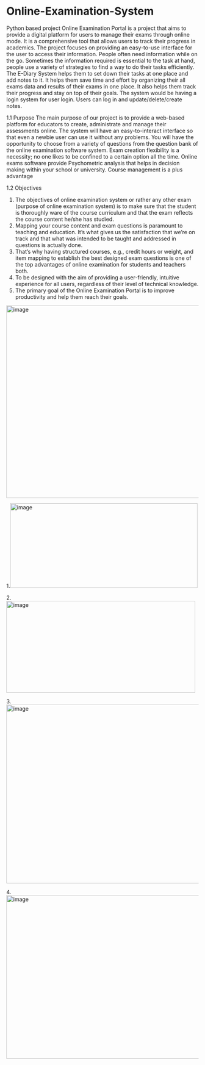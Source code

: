 # Online-Examination-System
Python based project 
Online Examination Portal is a project that aims to provide a digital platform for users to
manage their exams through online mode. It is a comprehensive tool that allows users to track
their progress in academics. The project focuses on providing an easy-to-use interface for the
user to access their information. People often need information while on the go. Sometimes the
information required is essential to the task at hand, people use a variety of strategies to find a
way to do their tasks efficiently. The E-Diary System helps them to set down their tasks at one
place and add notes to it. It helps them save time and effort by organizing their all exams data
and results of their exams in one place. It also helps them track their progress and stay on top
of their goals. The system would be having a login system for user login. Users can log in and
update/delete/create notes.

1.1 Purpose
The main purpose of our project is to provide a web-based platform for educators to create,
administrate and manage their assessments online. The system will have an easy-to-interact
interface so that even a newbie user can use it without any problems. You will have the
opportunity to choose from a variety of questions from the question bank of the online
examination software system. Exam creation flexibility is a necessity; no one likes to be
confined to a certain option all the time. Online exams software provide Psychometric analysis
that helps in decision making within your school or university. Course management is a plus
advantage

1.2 Objectives
1. The objectives of online examination system or rather any other exam (purpose of
online examination system) is to make sure that the student is thoroughly ware of the
course curriculum and that the exam reflects the course content he/she has studied.
2. Mapping your course content and exam questions is paramount to teaching and
education. It’s what gives us the satisfaction that we’re on track and that what was
intended to be taught and addressed in questions is actually done.
3. That’s why having structured courses, e.g., credit hours or weight, and item mapping
to establish the best designed exam questions is one of the top advantages of online
examination for students and teachers both.
4. To be designed with the aim of providing a user-friendly, intuitive experience for all
users, regardless of their level of technical knowledge.
5. The primary goal of the Online Examination Portal is to improve productivity and help
them reach their goals.

<img width="573" height="505" alt="image" src="https://github.com/user-attachments/assets/0b8eda1f-68ff-4fa4-9cd6-283bc40fe0a4" />

1.<img width="491" height="222" alt="image" src="https://github.com/user-attachments/assets/f32ac169-6190-4fc0-91d2-a9c0aba792b6" />

2.<img width="495" height="241" alt="image" src="https://github.com/user-attachments/assets/9b83a916-8569-4548-bf5f-8dd06d23d64d" />

3.<img width="1016" height="469" alt="image" src="https://github.com/user-attachments/assets/11dc296f-6bed-4a3e-82e8-f7ac568ef738" />

4.<img width="785" height="429" alt="image" src="https://github.com/user-attachments/assets/ce9c58cf-7506-4f7d-8c86-221e61604b9c" />




